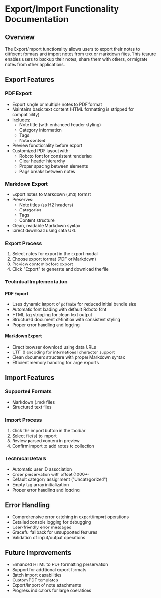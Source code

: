 # Export/Import Functionality Documentation

## Overview
The Export/Import functionality allows users to export their notes to different formats and import notes from text or markdown files. This feature enables users to backup their notes, share them with others, or migrate notes from other applications.

## Export Features

### PDF Export
- Export single or multiple notes to PDF format
- Maintains basic text content (HTML formatting is stripped for compatibility)
- Includes:
  - Note title (with enhanced header styling)
  - Category information
  - Tags
  - Note content
- Preview functionality before export
- Customized PDF layout with:
  - Roboto font for consistent rendering
  - Clear header hierarchy
  - Proper spacing between elements
  - Page breaks between notes

### Markdown Export
- Export notes to Markdown (.md) format
- Preserves:
  - Note titles (as H2 headers)
  - Categories
  - Tags
  - Content structure
- Clean, readable Markdown syntax
- Direct download using data URL

### Export Process
1. Select notes for export in the export modal
2. Choose export format (PDF or Markdown)
3. Preview content before export
4. Click "Export" to generate and download the file

### Technical Implementation
#### PDF Export
- Uses dynamic import of `pdfmake` for reduced initial bundle size
- Automatic font loading with default Roboto font
- HTML tag stripping for clean text output
- Structured document definition with consistent styling
- Proper error handling and logging

#### Markdown Export
- Direct browser download using data URLs
- UTF-8 encoding for international character support
- Clean document structure with proper Markdown syntax
- Efficient memory handling for large exports

## Import Features

### Supported Formats
- Markdown (.md) files
- Structured text files

### Import Process
1. Click the import button in the toolbar
2. Select file(s) to import
3. Review parsed content in preview
4. Confirm import to add notes to collection

### Technical Details
- Automatic user ID association
- Order preservation with offset (1000+)
- Default category assignment ("Uncategorized")
- Empty tag array initialization
- Proper error handling and logging

## Error Handling
- Comprehensive error catching in export/import operations
- Detailed console logging for debugging
- User-friendly error messages
- Graceful fallback for unsupported features
- Validation of input/output operations

## Future Improvements
- Enhanced HTML to PDF formatting preservation
- Support for additional export formats
- Batch import capabilities
- Custom PDF templates
- Export/Import of note attachments
- Progress indicators for large operations 